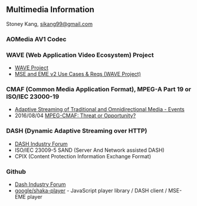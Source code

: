 ## Multimedia Information
Stoney Kang, sikang99@gmail.com



### AOMedia AV1 Codec


### WAVE (Web Application Video Ecosystem) Project 
- [WAVE Project](https://cta.tech/Research-Standards/Standards-Documents/WAVE-Project/WAVE-Project.aspx)
- [MSE and EME v2 Use Cases & Reqs (WAVE Project)](https://www.w3.org/wiki/images/8/8c/Mse-eme-v2-use-cases-reqs-wave.pdf)


### CMAF (Common Media Application Format), MPEG-A Part 19 or ISO/IEC 23000-19
- [Adaptive Streaming of Traditional and Omnidirectional Media - Events](http://conferences.sigcomm.org/sigcomm/2017/files/tutorial-adaptive-streaming.pdf)
- 2016/08/04 [MPEG-CMAF: Threat or Opportunity?](https://bitmovin.com/what-is-cmaf-threat-opportunity/)


### DASH (Dynamic Adaptive Streaming over HTTP)
- [DASH Industry Forum](https://dash-industry-forum.github.io/)
- ISO/IEC 23009-5 SAND (Server And Network assisted DASH)
- CPIX (Content Protection Information Exchange Format)


### Github
- [Dash Industry Forum](https://github.com/Dash-Industry-Forum)
- [google/shaka-player](https://github.com/google/shaka-player) - JavaScript player library / DASH client / MSE-EME player

